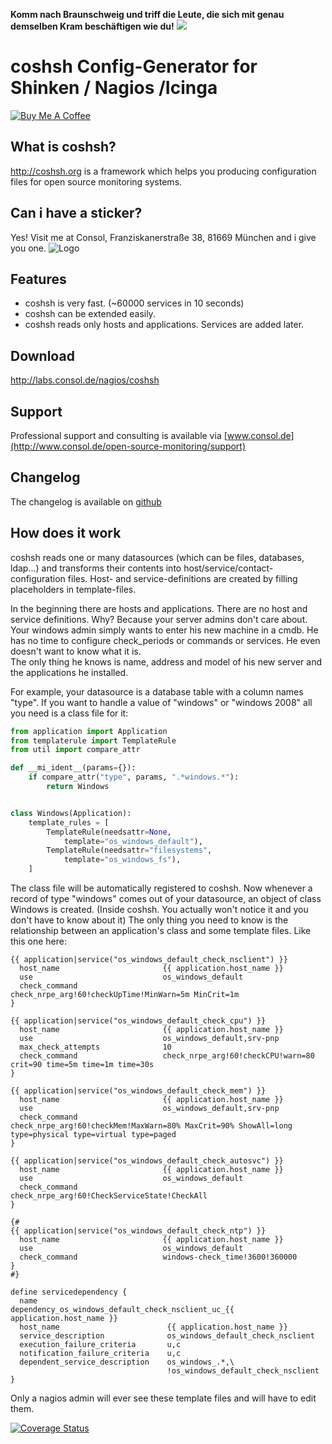 **Komm nach Braunschweig und triff die Leute, die sich mit genau demselben Kram beschäftigen wie du!**
<a href="https://monitors-2018.tu-braunschweig.de/dokuwiki/doku.php"><img src="https://labs.consol.de/assets/images/braunschweig-banner.gif"></a>

# coshsh Config-Generator for Shinken / Nagios /Icinga

<div><a href="https://www.buymeacoffee.com/bsNED0Wct" target="_blank"><img src="https://www.buymeacoffee.com/assets/img/custom_images/black_img.png" alt="Buy Me A Coffee" style="height: auto !important;width: auto !important;" ></a></div>

## What is coshsh?

http://coshsh.org is a framework which helps you producing configuration files for open source monitoring systems.

## Can i have a sticker?

Yes! Visit me at Consol, Franziskanerstraße 38, 81669 München and i give you one.
![Logo](https://labs.consol.de/assets/images/coshsh_logo_small.png)

## Features

* coshsh is very fast. (~60000 services in 10 seconds)
* coshsh can be extended easily.
* coshsh reads only hosts and applications. Services are added later.

## Download

http://labs.consol.de/nagios/coshsh

## Support

Professional support and consulting is available via [www.consol.de](http://www.consol.de/open-source-monitoring/support)

## Changelog

The changelog is available on
[github](https://github.com/lausser/coshsh/blob/master/Changelog)

## How does it work

coshsh reads one or many datasources (which can be files, databases, ldap...) and transforms their contents into host/service/contact-configuration files. Host- and service-definitions are created by filling placeholders in template-files.


In the beginning there are hosts and applications. There are no host and service definitions. Why? Because your server admins don't care about. Your windows admin simply wants to enter his new machine in a cmdb. He has no time to configure check_periods or commands or services. He even doesn't want to know what it is.  
The only thing he knows is name, address and model of his new server and the applications he installed.  

For example, your datasource is a database table with a column names "type". If you want to handle a value of "windows" or "windows 2008" all you need is a class file for it:

```python
from application import Application
from templaterule import TemplateRule
from util import compare_attr

def __mi_ident__(params={}):
    if compare_attr("type", params, ".*windows.*"):
        return Windows


class Windows(Application):
    template_rules = [
        TemplateRule(needsattr=None,
            template="os_windows_default"),
        TemplateRule(needsattr="filesystems",
            template="os_windows_fs"),
    ]
```

The class file will be automatically registered to coshsh. Now whenever a record of type "windows" comes out of your datasource, an object of class Windows is created. (Inside coshsh. You actually won't notice it and you don't have to know about it)
The only thing you need to know is the relationship between an application's class and some template files. Like this one here:

```
{{ application|service("os_windows_default_check_nsclient") }}
  host_name                       {{ application.host_name }}
  use                             os_windows_default
  check_command                   check_nrpe_arg!60!checkUpTime!MinWarn=5m MinCrit=1m
}

{{ application|service("os_windows_default_check_cpu") }}
  host_name                       {{ application.host_name }}
  use                             os_windows_default,srv-pnp
  max_check_attempts              10
  check_command                   check_nrpe_arg!60!checkCPU!warn=80 crit=90 time=5m time=1m time=30s
}

{{ application|service("os_windows_default_check_mem") }}
  host_name                       {{ application.host_name }}
  use                             os_windows_default,srv-pnp
  check_command                   check_nrpe_arg!60!checkMem!MaxWarn=80% MaxCrit=90% ShowAll=long type=physical type=virtual type=paged
}

{{ application|service("os_windows_default_check_autosvc") }}
  host_name                       {{ application.host_name }}
  use                             os_windows_default
  check_command                   check_nrpe_arg!60!CheckServiceState!CheckAll
}

{#
{{ application|service("os_windows_default_check_ntp") }}
  host_name                       {{ application.host_name }}
  use                             os_windows_default
  check_command                   windows-check_time!3600!360000
}
#}

define servicedependency {
  name                             dependency_os_windows_default_check_nsclient_uc_{{ application.host_name }}
  host_name                        {{ application.host_name }}
  service_description              os_windows_default_check_nsclient
  execution_failure_criteria       u,c
  notification_failure_criteria    u,c
  dependent_service_description    os_windows_.*,\
                                   !os_windows_default_check_nsclient
}
```

Only a nagios admin will ever see these template files and will have to edit them.

[![Coverage Status](https://coveralls.io/repos/github/lausser/coshsh/badge.svg?branch=master)](https://coveralls.io/github/lausser/coshsh?branch=master)
